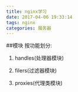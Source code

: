 ```yaml
---
title: nginx学习
date: 2017-04-06 19:33:14
tags: nginx
categories: 服务器
---
```


##模块
按功能划分:
1. handles(处理器模块)

2. filers(过滤器模块)

3. proxies(代理类模块)

![]()